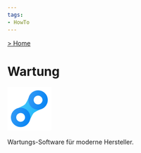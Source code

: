 ```yaml
---
tags:
- HowTo
---
```

[> Home](/)
# Wartung
![icons_odoo_maintenance](assets/icons_odoo_maintenance.png)

Wartungs-Software für moderne Hersteller.
